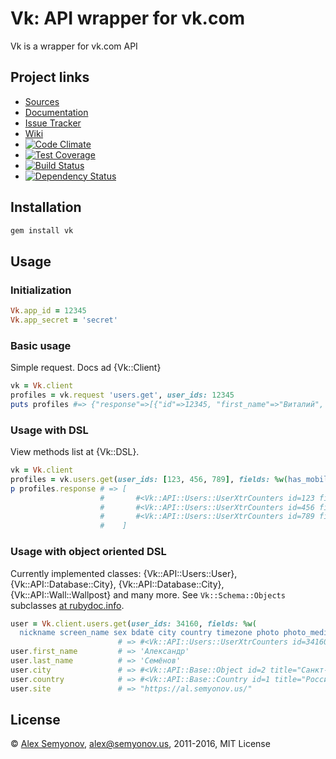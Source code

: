 # Vk: API wrapper for vk.com

Vk is a wrapper for vk.com API

## Project links

* [Sources](https://github.com/alsemyonov/vk)
* [Documentation](http://rubydoc.info/gems/vk)
* [Issue Tracker](https://github.com/alsemyonov/vk/issues)
* [Wiki](https://github.com/alsemyonov/vk/wiki)
* [![Code Climate](https://codeclimate.com/github/alsemyonov/vk/badges/gpa.svg)](https://codeclimate.com/github/alsemyonov/vk)
* [![Test Coverage](https://codeclimate.com/github/alsemyonov/vk/badges/coverage.svg)](https://codeclimate.com/github/alsemyonov/vk/coverage)
* [![Build Status](https://travis-ci.org/alsemyonov/vk.png?branch=master)](http://travis-ci.org/alsemyonov/vk)
* [![Dependency Status](https://gemnasium.com/alsemyonov/vk.png)](https://gemnasium.com/alsemyonov/vk)

## Installation

```bash
gem install vk
```

## Usage

### Initialization

```ruby
Vk.app_id = 12345
Vk.app_secret = 'secret'
```

### Basic usage

Simple request. Docs ad {Vk::Client}

```ruby
vk = Vk.client
profiles = vk.request 'users.get', user_ids: 12345
puts profiles #=> {"response"=>[{"id"=>12345, "first_name"=>"Виталий", "last_name"=>"Михайлов"}]}
```

### Usage with DSL

View methods list at {Vk::DSL}.

```ruby
vk = Vk.client
profiles = vk.users.get(user_ids: [123, 456, 789], fields: %w(has_mobile))
p profiles.response # => [
                    #       #<Vk::API::Users::UserXtrCounters id=123 first_name="DELETED" last_name="" deactivated="deleted" hidden=nil sex=nil screen_name=nil photo_50=nil photo_100=nil online=nil nickname=nil maiden_name=nil domain=nil bdate=nil city=nil country=nil timezone=nil photo_200=nil photo_max=nil photo_200_orig=nil photo_400_orig=nil photo_max_orig=nil photo_id=nil has_photo=nil has_mobile=nil is_friend=nil friend_status=nil wall_comments=nil can_post=nil can_see_all_posts=nil can_see_audio=nil can_write_private_message=nil can_send_friend_request=nil mobile_phone=nil home_phone=nil skype=nil facebook=nil facebook_name=nil twitter=nil livejournal=nil instagram=nil site=nil status_audio=nil status=nil activity=nil last_seen=nil exports=nil crop_photo=nil verified=nil followers_count=nil blacklisted=nil blacklisted_by_me=nil is_favorite=nil is_hidden_from_feed=nil common_count=nil occupation=nil career=nil military=nil university=nil university_name=nil faculty=nil faculty_name=nil graduation=nil education_form=nil education_status=nil home_town=nil relation=nil relation_partner=nil personal=nil interests=nil music=nil activities=nil movies=nil tv=nil books=nil games=nil universities=nil schools=nil about=nil relatives=nil quotes=nil counters=nil>,
                    #       #<Vk::API::Users::UserXtrCounters id=456 first_name="DELETED" last_name="" deactivated="deleted" hidden=nil sex=nil screen_name=nil photo_50=nil photo_100=nil online=nil nickname=nil maiden_name=nil domain=nil bdate=nil city=nil country=nil timezone=nil photo_200=nil photo_max=nil photo_200_orig=nil photo_400_orig=nil photo_max_orig=nil photo_id=nil has_photo=nil has_mobile=nil is_friend=nil friend_status=nil wall_comments=nil can_post=nil can_see_all_posts=nil can_see_audio=nil can_write_private_message=nil can_send_friend_request=nil mobile_phone=nil home_phone=nil skype=nil facebook=nil facebook_name=nil twitter=nil livejournal=nil instagram=nil site=nil status_audio=nil status=nil activity=nil last_seen=nil exports=nil crop_photo=nil verified=nil followers_count=nil blacklisted=nil blacklisted_by_me=nil is_favorite=nil is_hidden_from_feed=nil common_count=nil occupation=nil career=nil military=nil university=nil university_name=nil faculty=nil faculty_name=nil graduation=nil education_form=nil education_status=nil home_town=nil relation=nil relation_partner=nil personal=nil interests=nil music=nil activities=nil movies=nil tv=nil books=nil games=nil universities=nil schools=nil about=nil relatives=nil quotes=nil counters=nil>,
                    #       #<Vk::API::Users::UserXtrCounters id=789 first_name="Ольга" last_name="Серебренникова" deactivated=nil hidden=nil sex=nil screen_name=nil photo_50=nil photo_100=nil online=nil nickname=nil maiden_name=nil domain=nil bdate=nil city=nil country=nil timezone=nil photo_200=nil photo_max=nil photo_200_orig=nil photo_400_orig=nil photo_max_orig=nil photo_id=nil has_photo=nil has_mobile=1 is_friend=nil friend_status=nil wall_comments=nil can_post=nil can_see_all_posts=nil can_see_audio=nil can_write_private_message=nil can_send_friend_request=nil mobile_phone=nil home_phone=nil skype=nil facebook=nil facebook_name=nil twitter=nil livejournal=nil instagram=nil site=nil status_audio=nil status=nil activity=nil last_seen=nil exports=nil crop_photo=nil verified=nil followers_count=nil blacklisted=nil blacklisted_by_me=nil is_favorite=nil is_hidden_from_feed=nil common_count=nil occupation=nil career=nil military=nil university=nil university_name=nil faculty=nil faculty_name=nil graduation=nil education_form=nil education_status=nil home_town=nil relation=nil relation_partner=nil personal=nil interests=nil music=nil activities=nil movies=nil tv=nil books=nil games=nil universities=nil schools=nil about=nil relatives=nil quotes=nil counters=nil>
                    #    ]
```

### Usage with object oriented DSL

Currently implemented classes: {Vk::API::Users::User}, {Vk::API::Database::City}, {Vk::API::Database::City}, {Vk::API::Wall::Wallpost} and many more. See `Vk::Schema::Objects` subclasses [at rubydoc.info](http://www.rubydoc.info/gems/vk/Vk/Schema/Object.html).

```ruby
user = Vk.client.users.get(user_ids: 34160, fields: %w(
  nickname screen_name sex bdate city country timezone photo photo_medium photo_big has_mobile contacts education online counters relation last_seen activity can_write_private_message can_see_all_posts can_post universities city)).response.first
                        # => #<Vk::API::Users::UserXtrCounters id=34160 first_name="Александр" last_name="Семёнов" deactivated=nil hidden=nil sex=2 screen_name="alsemyonov" photo_50=nil photo_100=nil online=0 nickname="«Алекс»" maiden_name=nil domain=nil bdate="3.6.1988" city=#<Vk::API::Base::Object id=2 title="Санкт-Петербург"> country=#<Vk::API::Base::Country id=1 title="Россия"> timezone=nil photo_200=nil photo_max=nil photo_200_orig=nil photo_400_orig=nil photo_max_orig=nil photo_id=nil has_photo=nil has_mobile=1 is_friend=nil friend_status=nil wall_comments=nil can_post=0 can_see_all_posts=0 can_see_audio=nil can_write_private_message=1 can_send_friend_request=nil mobile_phone=nil home_phone=nil skype=nil facebook=nil facebook_name=nil twitter=nil livejournal=nil instagram=nil site=nil status_audio=nil status=nil activity="»Russland, wach auf!«" last_seen=#<Vk::API::Users::LastSeen time=1475098720 platform=7> exports=nil crop_photo=nil verified=nil followers_count=nil blacklisted=nil blacklisted_by_me=nil is_favorite=nil is_hidden_from_feed=nil common_count=nil occupation=nil career=nil military=nil university=nil university_name=nil faculty=nil faculty_name=nil graduation=nil education_form=nil education_status=nil home_town=nil relation=nil relation_partner=nil personal=nil interests=nil music=nil activities=nil movies=nil tv=nil books=nil games=nil universities=nil schools=nil about=nil relatives=nil quotes=nil counters=#<Vk::API::Users::UserCounters albums=23 videos=77 audios=0 notes=28 photos=784 groups=nil gifts=nil friends=nil online_friends=nil user_photos=nil user_videos=nil followers=531 subscriptions=nil pages=nil>>
user.first_name         # => 'Александр'
user.last_name          # => 'Семёнов'
user.city               # => #<Vk::API::Base::Object id=2 title="Санкт-Петербург">
user.country            # => #<Vk::API::Base::Country id=1 title="Россия">
user.site               # => "https://al.semyonov.us/"
```

## License
 
© [Alex Semyonov](https://al.semyonov.us/), <alex@semyonov.us>, 2011-2016, MIT License
